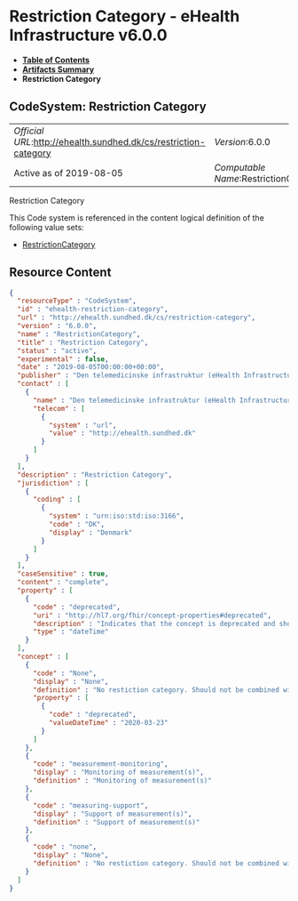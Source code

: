 # Restriction Category - eHealth Infrastructure v6.0.0

* [**Table of Contents**](toc.md)
* [**Artifacts Summary**](artifacts.md)
* **Restriction Category**

## CodeSystem: Restriction Category 

| | |
| :--- | :--- |
| *Official URL*:http://ehealth.sundhed.dk/cs/restriction-category | *Version*:6.0.0 |
| Active as of 2019-08-05 | *Computable Name*:RestrictionCategory |

 
Restriction Category 

 This Code system is referenced in the content logical definition of the following value sets: 

* [RestrictionCategory](ValueSet-ehealth-restriction-category.md)



## Resource Content

```json
{
  "resourceType" : "CodeSystem",
  "id" : "ehealth-restriction-category",
  "url" : "http://ehealth.sundhed.dk/cs/restriction-category",
  "version" : "6.0.0",
  "name" : "RestrictionCategory",
  "title" : "Restriction Category",
  "status" : "active",
  "experimental" : false,
  "date" : "2019-08-05T00:00:00+00:00",
  "publisher" : "Den telemedicinske infrastruktur (eHealth Infrastructure)",
  "contact" : [
    {
      "name" : "Den telemedicinske infrastruktur (eHealth Infrastructure)",
      "telecom" : [
        {
          "system" : "url",
          "value" : "http://ehealth.sundhed.dk"
        }
      ]
    }
  ],
  "description" : "Restriction Category",
  "jurisdiction" : [
    {
      "coding" : [
        {
          "system" : "urn:iso:std:iso:3166",
          "code" : "DK",
          "display" : "Denmark"
        }
      ]
    }
  ],
  "caseSensitive" : true,
  "content" : "complete",
  "property" : [
    {
      "code" : "deprecated",
      "uri" : "http://hl7.org/fhir/concept-properties#deprecated",
      "description" : "Indicates that the concept is deprecated and should not be used",
      "type" : "dateTime"
    }
  ],
  "concept" : [
    {
      "code" : "None",
      "display" : "None",
      "definition" : "No restiction category. Should not be combined with other values",
      "property" : [
        {
          "code" : "deprecated",
          "valueDateTime" : "2020-03-23"
        }
      ]
    },
    {
      "code" : "measurement-monitoring",
      "display" : "Monitoring of measurement(s)",
      "definition" : "Monitoring of measurement(s)"
    },
    {
      "code" : "measuring-support",
      "display" : "Support of measurement(s)",
      "definition" : "Support of measurement(s)"
    },
    {
      "code" : "none",
      "display" : "None",
      "definition" : "No restiction category. Should not be combined with other values"
    }
  ]
}

```
